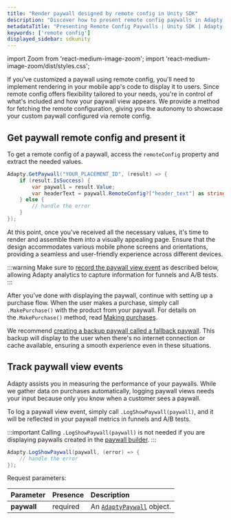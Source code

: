 ```yaml
---
title: "Render paywall designed by remote config in Unity SDK"
description: "Discover how to present remote config paywalls in Adapty Unity SDK to personalize user experience."
metadataTitle: "Presenting Remote Config Paywalls | Unity SDK | Adapty Docs"
keywords: ['remote config']
displayed_sidebar: sdkunity
---
```


import Zoom from 'react-medium-image-zoom';
import 'react-medium-image-zoom/dist/styles.css';

If you've customized a paywall using remote config, you'll need to implement rendering in your mobile app's code to display it to users. Since remote config offers flexibility tailored to your needs, you're in control of what's included and how your paywall view appears. We provide a method for fetching the remote configuration, giving you the autonomy to showcase your custom paywall configured via remote config.

## Get paywall remote config and present it

To get a remote config of a paywall, access the `remoteConfig` property and extract the needed values.

```csharp showLineNumbers
Adapty.GetPaywall("YOUR_PLACEMENT_ID", (result) => {
    if (result.IsSuccess) {
        var paywall = result.Value;
        var headerText = paywall.RemoteConfig?["header_text"] as string;
    } else {
        // handle the error
    }
});
```

At this point, once you've received all the necessary values, it's time to render and assemble them into a visually appealing page. Ensure that the design accommodates various mobile phone screens and orientations, providing a seamless and user-friendly experience across different devices.

:::warning
Make sure to [record the paywall view event](present-remote-config-paywalls-unity#track-paywall-view-events) as described below, allowing Adapty analytics to capture information for funnels and A/B tests.
:::

After you've done with displaying the paywall, continue with setting up a purchase flow. When the user makes a purchase, simply call `.MakePurchase()` with the product from your paywall. For details on the`.MakePurchase()` method, read [Making purchases](unity-making-purchases).

We recommend [creating a backup paywall called a fallback paywall](unity-use-fallback-paywalls). This backup will display to the user when there's no internet connection or cache available, ensuring a smooth experience even in these situations. 

## Track paywall view events

Adapty assists you in measuring the performance of your paywalls. While we gather data on purchases automatically, logging paywall views needs your input because only you know when a customer sees a paywall. 

To log a paywall view event, simply call `.LogShowPaywall(paywall)`, and it will be reflected in your paywall metrics in funnels and A/B tests.

:::important
Calling `.LogShowPaywall(paywall)` is not needed if you are displaying paywalls created in the [paywall builder](adapty-paywall-builder.md).
:::

```csharp showLineNumbers
Adapty.LogShowPaywall(paywall, (error) => {
    // handle the error
});
```

Request parameters:

| Parameter   | Presence | Description                                                       |
| :---------- | :------- |:------------------------------------------------------------------|
| **paywall** | required | An [`AdaptyPaywall`](unity-sdk-models#adaptypaywall) object.      | 